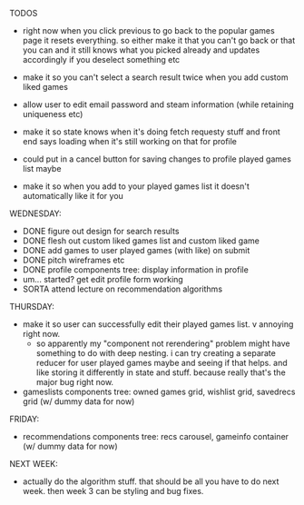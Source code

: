 TODOS

* right now when you click previous to go back to the popular games page it resets everything. so either make it that you can't go back or that you can and it still knows what you picked already and updates accordingly if you deselect something etc

* make it so you can't select a search result twice when you add custom liked games

* allow user to edit email password and steam information (while retaining uniqueness etc)

* make it so state knows when it's doing fetch requesty stuff and front end says loading when it's still working on that for profile

* could put in a cancel button for saving changes to profile played games list maybe

* make it so when you add to your played games list it doesn't automatically like it for you

WEDNESDAY:
  * DONE figure out design for search results
  * DONE flesh out custom liked games list and custom liked game
  * DONE add games to user played games (with like) on submit
  * DONE pitch wireframes etc
  * DONE profile components tree: display information in profile  
  * um... started? get edit profile form working
  * SORTA attend lecture on recommendation algorithms

THURSDAY:
  * make it so user can successfully edit their played games list. v annoying right now.
    * so apparently my "component not rerendering" problem might have something to do with deep nesting. i can try creating a separate reducer for user played games maybe and seeing if that helps. and like storing it differently in state and stuff. because really that's the major bug right now.
  * gameslists components tree: owned games grid, wishlist grid, savedrecs grid (w/ dummy data for now)

FRIDAY:
  * recommendations components tree: recs carousel, gameinfo container (w/ dummy data for now)

NEXT WEEK:
  * actually do the algorithm stuff. that should be all you have to do next week. then week 3 can be styling and bug fixes.